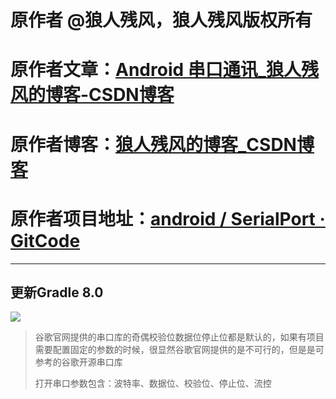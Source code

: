 # 原作者 @狼人残风，狼人残风版权所有
# 原作者文章：[Android 串口通讯_狼人残风的博客-CSDN博客](https://blog.csdn.net/wenrisheng/article/details/115380053)
# 原作者博客：[狼人残风的博客_CSDN博客](https://blog.csdn.net/wenrisheng?type=blog)
# 原作者项目地址：[android / SerialPort · GitCode](https://gitcode.net/android1/serialport)

---

## 更新Gradle 8.0

![](https://user-images.githubusercontent.com/39211450/232660553-42d7be6e-16a8-4618-bdcf-cbbdecb498fd.png)

> 谷歌官网提供的串口库的奇偶校验位数据位停止位都是默认的，如果有项目需要配置固定的参数的时候，很显然谷歌官网提供的是不可行的，但是是可参考的谷歌开源串口库
> 
> 打开串口参数包含：波特率、数据位、校验位、停止位、流控
